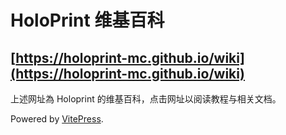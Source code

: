 # HoloPrint 维基百科
## [https://holoprint-mc.github.io/wiki](https://holoprint-mc.github.io/wiki)
上述网址為 Holoprint 的维基百科，点击网址以阅读教程与相关文档。


Powered by [VitePress](https://vitepress.dev).

